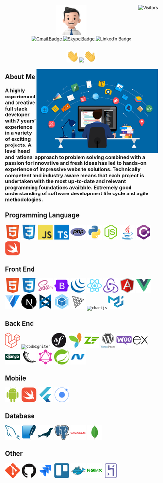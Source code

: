 <img align="right"  src="https://visitor-badge.laobi.icu/badge?page_id=jasonhall0081.jasonhall0081" alt="Visitors">
<div id="header" align="center">
  <img src="Assets/avatar.png" width="100"/>
</div>
<div id="badges" align="center">
    <a href="mailto:jason.hall0081@gmail.com">
        <img src="https://img.shields.io/badge/Gmail-red?style=for-the-badge&logo=gmail&logoColor=white" alt="Gmail Badge"/>
    </a>
    <a href="https://join.skype.com/invite/IiQLp2bWl5Yi">
        <img src="https://img.shields.io/badge/Skype-blue?style=for-the-badge&logo=skype&logoColor=white" alt="Skype Badge"/>
    </a>
    <img src="https://img.shields.io/badge/LinkedIn-black?style=for-the-badge&logo=linkedin&logoColor=white" alt="LinkedIn Badge"/>
</div>

## <div align="center"> <img src="Assets/Hi.gif" height="40" /><img src="https://readme-typing-svg.demolab.com/?lines=Hi, there I'm Jason!; I am a Senior Full Stack Developer&font=Fira%20Code&center=true&width=550&height=45&color=000000&vCenter=true&pause=1000&size=26" /><img src="Assets/Hi.gif" height="40" /> </div>

<img align="right" alt="JPG" src="Assets/1.jpg" width="400" />

<h2 font-weight="bold"> About Me </h2>
<h3>
    A highly experienced and creative full stack developer with 7 years’ experience in a variety of exciting projects. A level head and rational approach to problem solving combined with a passion for innovative and fresh ideas has led to hands-on experience of impressive website solutions. Technically competent and industry aware means that each project is undertaken with the most up-to-date and relevant programming foundations available. Extremely
    good understanding of software development life cycle and agile methodologies.
</h3>

<div>
    <h2 font-weight="bold">Programming Language</h2>
    <div align="left">
        <code><img alt="html5" width="50" height="50" src="https://raw.githubusercontent.com/devicons/devicon/master/icons/html5/html5-original.svg"/></code>
        <code><img alt="CSS3" height="50" width="50" src="https://raw.githubusercontent.com/devicons/devicon/master/icons/css3/css3-original.svg"/></code>
        <code><img alt="Javascript" height="50" width="50" src="https://raw.githubusercontent.com/devicons/devicon/master/icons/javascript/javascript-original.svg"/></code>
        <code><img alt="TypeScript" height="50" width="50" src="https://raw.githubusercontent.com/devicons/devicon/master/icons/typescript/typescript-original.svg"></code>
        <code><img  alt="PHP" height="50" width="50" src="https://raw.githubusercontent.com/devicons/devicon/master/icons/php/php-original.svg"/></code>
        <code><img alt="Python" height="50" width="50" src="https://raw.githubusercontent.com/devicons/devicon/master/icons/python/python-original.svg"/></code>
        <code><img alt="Nodejs" height="50" width="50" src="https://github.com/devicons/devicon/blob/master/icons/nodejs/nodejs-original.svg"/></code>
        <code><img alt="Java" height="50" width="50" src="https://github.com/devicons/devicon/blob/master/icons/java/java-original.svg"/></code>
        <code><img alt="Csharp" height="50" width="50" src="https://github.com/devicons/devicon/blob/master/icons/csharp/csharp-original.svg"/></code>
        <code><img alt="Swift" height="50" width="50" src="https://github.com/devicons/devicon/blob/master/icons/swift/swift-original.svg"/></code>
    </div>
    <h2 font-weight="bold">Front End</h2>
    <div align="left">
        <code><img alt="Html" height="50" width="50" src="https://github.com/devicons/devicon/blob/master/icons/html5/html5-original.svg"></code>
        <code><img alt="CSS" height="50" width="50" src="https://github.com/devicons/devicon/blob/master/icons/css3/css3-original.svg"/></code>
        <code><img alt="SASS" height="50" width="50" src="https://github.com/devicons/devicon/blob/master/icons/sass/sass-original.svg"></code>
        <code><img alt="BootStrap" height="50" width="50" src="https://github.com/devicons/devicon/blob/master/icons/bootstrap/bootstrap-original.svg"></code>
        <code><img alt="jQuery" height="50" width="50" src="https://github.com/devicons/devicon/blob/master/icons/jquery/jquery-original.svg"></code>
        <code><img alt="React" height="50" width="50" src="https://github.com/devicons/devicon/blob/master/icons/react/react-original.svg"></code>
        <code><img alt="Redux" height="50" width="50" src="https://github.com/devicons/devicon/blob/master/icons/redux/redux-original.svg"></code>
        <code><img alt="Angular" height="50" width="50" src="https://github.com/devicons/devicon/blob/master/icons/angularjs/angularjs-original.svg"></code>
        <code><img alt="Vue" height="50" width="50" src="https://github.com/devicons/devicon/blob/master/icons/vuejs/vuejs-original.svg"></code>
        <code><img alt="Vuetify" height="50" width="50" src="https://github.com/devicons/devicon/blob/master/icons/vuetify/vuetify-original.svg"></code>
        <code><img alt="Nextjs" height="50" width="50" src="https://github.com/devicons/devicon/blob/master/icons/nextjs/nextjs-original.svg"></code>
        <code><img alt="Backbonejs" height="50" width="50" src="https://github.com/devicons/devicon/blob/master/icons/backbonejs/backbonejs-original.svg"></code>
        <code><img alt="WebPack" height="50" width="50" src="https://github.com/devicons/devicon/blob/master/icons/webpack/webpack-original.svg"></code>
        <code><img alt="Three.js" height="50" width="50" src="https://github.com/devicons/devicon/blob/master/icons/threejs/threejs-original.svg"></code>
        <code><img alt="chartjs" width="50" height="50" src="https://www.chartjs.org/media/logo-title.svg"/></code>
        <code><img alt="Material UI" height="50" width="50" src="https://github.com/devicons/devicon/blob/master/icons/materialui/materialui-original.svg"></code>
    </div>
    <h2 font-weight="bold">Back End</h2>
    <div align="left">
        <code><img alt="Laravel" height="50" width="50" src="https://github.com/devicons/devicon/blob/master/icons/laravel/laravel-original.svg"></code>
        <code><img alt="CodeIgniter" height="50" width="50" src="https://github.com/devicons/devicon/blob/master/icons/codeigniter/codeigniter-original.svg"></code>
        <code><img alt="Symfony" height="50" width="50" src="https://github.com/devicons/devicon/blob/master/icons/symfony/symfony-original.svg"></code>
        <code><img alt="Yii" height="50" width="50" src="https://github.com/devicons/devicon/blob/master/icons/yii/yii-original.svg"></code>
        <code><img alt="Zend" height="50" width="50" src="https://github.com/devicons/devicon/blob/master/icons/zend/zend-original.svg"></code>
        <code><img alt="WordPress" height="50" width="50" src="https://github.com/devicons/devicon/blob/master/icons/wordpress/wordpress-original.svg"></code>
        <code><img alt="Woocommerce" height="50" width="50" src="https://github.com/devicons/devicon/blob/master/icons/woocommerce/woocommerce-original.svg"></code>
        <code><img alt="Express" height="50" width="50" src="https://github.com/devicons/devicon/blob/master/icons/express/express-original.svg"></code>
        <code><img alt="Django" height="50" width="50" src="https://github.com/devicons/devicon/blob/master/icons/django/django-original.svg"></code>
        <code><img alt="Flask" height="50" width="50" src="https://github.com/devicons/devicon/blob/master/icons/flask/flask-original.svg"></code>
        <code><img alt="Graphql" height="50" width="50" src="https://github.com/devicons/devicon/blob/master/icons/graphql/graphql-original.svg"></code>
        <code><img alt="Spring" height="50" width="50" src="https://github.com/devicons/devicon/blob/master/icons/spring/spring-original.svg"></code>
        <code><img alt="Dot Net" height="50" width="50" src="https://github.com/devicons/devicon/blob/master/icons/dot-net/dot-net-original.svg"></code>
    </div>
    <h2 font-weight="bold">Mobile</h2>
    <div align="left">
        <code><img alt="Android" height="50" width="50" src="https://github.com/devicons/devicon/blob/master/icons/android/android-original.svg"></code>
        <code><img alt="Swift" height="50" width="50" src="https://github.com/devicons/devicon/blob/master/icons/swift/swift-original.svg"></code>
        <code><img alt="Flutter" height="50" width="50" src="https://github.com/devicons/devicon/blob/master/icons/flutter/flutter-original.svg"></code>
        <code><img alt="Ionic" height="50" width="50" src="https://github.com/devicons/devicon/blob/master/icons/ionic/ionic-original.svg"></code>
    </div>
    <h2 font-weight="bold">Database</h2>
    <div align="left">
        <code><img alt="MySQL" height="50" width="50" src="https://github.com/devicons/devicon/blob/master/icons/mysql/mysql-original.svg"></code>
        <code><img alt="Sqlite" height="50" width="50" src="https://github.com/devicons/devicon/blob/master/icons/sqlite/sqlite-original.svg"></code>
        <code><img alt="MariaDB" height="50" width="50" src="https://github.com/devicons/devicon/blob/master/icons/mariadb/mariadb-original.svg"></code>
        <code><img alt="PostgreSQL" height="50" width="50" src="https://github.com/devicons/devicon/blob/master/icons/postgresql/postgresql-original.svg"></code>
        <code><img alt="Oracle" height="50" width="50" src="https://github.com/devicons/devicon/blob/master/icons/oracle/oracle-original.svg"></code>
        <code><img alt="MongoDB" height="50" width="50" src="https://github.com/devicons/devicon/blob/master/icons/mongodb/mongodb-original.svg"></code>
    </div>
    <h2 font-weight="bold">Other</h2>
    <div align="left">
        <code><img alt="Git" height="50" width="50" src="https://github.com/devicons/devicon/blob/master/icons/git/git-original.svg"></code>
        <code><img alt="GitHub" height="50" width="50" src="https://github.com/devicons/devicon/blob/master/icons/github/github-original.svg"/></code>
        <code><img alt="Jira" height="50" width="50" src="https://github.com/devicons/devicon/blob/master/icons/jira/jira-original.svg"></code>
        <code><img alt="Trello" height="50" width="50" src="https://github.com/devicons/devicon/blob/master/icons/trello/trello-plain.svg"></code>
        <code><img alt="Docker" height="50" width="50" src="https://github.com/devicons/devicon/blob/master/icons/docker/docker-original.svg"></code>
        <code><img alt="Nginx" height="50" width="50" src="https://github.com/devicons/devicon/blob/master/icons/nginx/nginx-original.svg"></code>
        <code><img alt="Heroku" height="50" width="50" src="https://github.com/devicons/devicon/blob/master/icons/heroku/heroku-original.svg"></code>
    </div>
</div>
